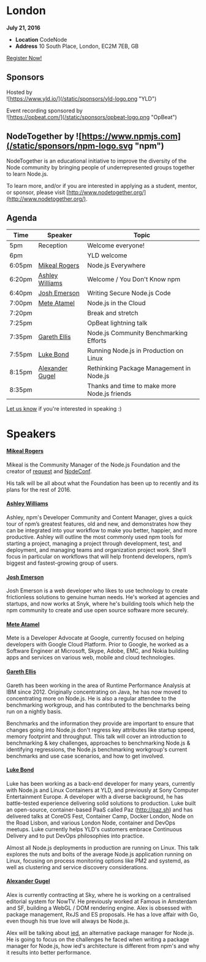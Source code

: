 # London

**July 21, 2016**
* **Location** CodeNode
* **Address** 10 South Place, London, EC2M 7EB, GB


<a class="button" href="https://www.regonline.com/Register/Checkin.aspx?EventID=1813427">Register Now!</a>

## Sponsors

Hosted by  
![https://www.yld.io/](/static/sponsors/yld-logo.png "YLD")

Event recording sponsored by  
![https://opbeat.com/](/static/sponsors/opbeat-logo.png "OpBeat")

## NodeTogether by ![https://www.npmjs.com](/static/sponsors/npm-logo.svg "npm")

NodeTogether is an educational initiative to improve the diversity of the Node community by bringing people of underrepresented groups together to learn Node.js.

To learn more, and/or if you are interested in applying as a student, mentor, or sponsor, please visit [http://www.nodetogether.org/](http://www.nodetogether.org/).

## Agenda

Time | Speaker | Topic
--- | --- | ---
5pm | Reception | Welcome everyone!
6pm | | YLD welcome
6:05pm | [Mikeal Rogers](https://twitter.com/mikeal) | Node.js Everywhere
6:20pm | [Ashley Williams](https://github.com/ashleygwilliams) | Welcome / You Don't Know npm
6:40pm | [Josh Emerson](https://github.com/joshje) | Writing Secure Node.js Code
7:00pm | [Mete Atamel](https://github.com/meteatamel) | Node.js in the Cloud
7:20pm | | Break and stretch
7:25pm | | OpBeat lightning talk
7:35pm | [Gareth Ellis](https://github.com/gareth-ellis) | Node.js Community Benchmarking Efforts
7:55pm | [Luke Bond](https://twitter.com/lukeb0nd)| Running Node.js in Production on Linux
8:15pm | [Alexander Gugel](https://github.com/alexanderGugel) | Rethinking Package Management in Node.js
8:35pm | | Thanks and time to make more Node.js friends

[Let us know](https://github.com/nodejs/live.nodejs.org#interested-in-speaking)
if you're interested in speaking :)

# Speakers

#### [Mikeal Rogers](https://twitter.com/mikeal)

Mikeal is the Community Manager of the Node.js Foundation and the creator of
[request](https://github.com/request/request) and [NodeConf](http://www.nodeconf.com).

His talk will be all about what the Foundation has been up to recently and its plans for
the rest of 2016.

#### [Ashley Williams](https://github.com/ashleygwilliams)

Ashley, npm's Developer Community and Content Manager, gives a quick tour of npm’s greatest
features, old and new, and demonstrates how they can be integrated into your workflow to make
you better, happier, and more productive. Ashley will outline the most commonly used npm tools
for starting a project, managing a project through development, test, and deployment, and
managing teams and organization project work. She’ll focus in particular on workflows that
will help frontend developers, npm’s biggest and fastest-growing group of users.

#### [Josh Emerson](https://github.com/joshje)

Josh Emerson is a web developer who likes to use technology to create frictionless solutions to genuine human needs. He's worked at agencies and startups, and now works at Snyk, where he's building tools which help the npm community to create and use open source software more securely.

#### [Mete Atamel](https://github.com/meteatamel)

Mete is a Developer Advocate at Google, currently focused on helping developers with Google Cloud Platform. Prior to Google, he worked as a Software Engineer at Microsoft, Skype, Adobe, EMC, and Nokia building apps and services on various web, mobile and cloud technologies.

#### [Gareth Ellis](https://github.com/gareth-ellis)

Gareth has been working in the area of Runtime Performance Analysis at IBM since 2012. Originally concentrating on Java, he has now moved to concentrating more on Node.js. He is also a regular attendee to the benchmarking workgroup, and has contributed to the benchmarks being run on a nightly basis.

Benchmarks and the information they provide are important to ensure that changes going into Node.js don't regress key attributes like startup speed, memory footprint and throughput.
This talk will cover an introduction to benchmarking & key challenges, approaches to benchmarking Node.js & identifying regressions, the Node.js benchmarking workgroup's current benchmarks and use case scenarios, and how to get involved.

#### [Luke Bond](https://twitter.com/lukeb0nd)
Luke has been working as a back-end developer for many years, currently with Node.js and Linux Containers at YLD, and previously at Sony Computer Entertainment Europe. A developer with a diverse background, he has battle-tested experience delivering solid solutions to production. Luke built an open-source, container-based PaaS called Paz (http://paz.sh) and has delivered talks at CoreOS Fest, Container Camp, Docker London, Node on the Road Lisbon, and various London Node, container and DevOps meetups. Luke currently helps YLD's customers embrace Continuous Delivery and to put DevOps philosophies into practice.

Almost all Node.js deployments in production are running on Linux. This talk explores the nuts and bolts of the average Node.js application running on Linux, focusing on process monitoring options like PM2 and systemd, as well as clustering and service discovery considerations.


#### [Alexander Gugel](https://github.com/alexanderGugel)

Alex is currently contracting at Sky, where he is working on a centralised editorial system for NowTV. He previously worked at Famous in Amsterdam and SF, building a WebGL / DOM rendering engine. Alex is obsessed with package management, RxJS and ES proposals. He has a love affair with Go, even though his true love will always be Node.js.

Alex will be talking about [ied](https://github.com/alexanderGugel/ied), an alternative package manager for Node.js. He is going to focus on the challenges he faced when writing a package manager for Node.js, how ied's architecture is different from npm's and why it results into better performance.
